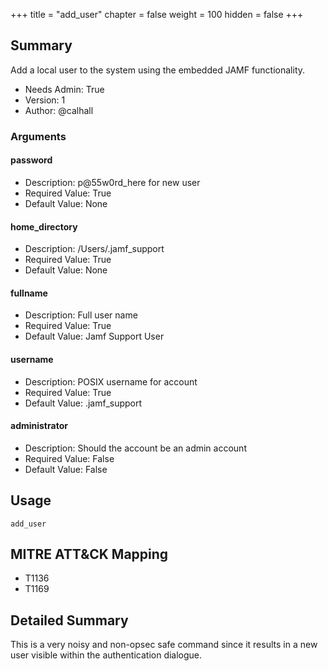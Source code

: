 +++
title = "add_user"
chapter = false
weight = 100
hidden = false
+++

## Summary

Add a local user to the system using the embedded JAMF functionality. 
- Needs Admin: True  
- Version: 1  
- Author: @calhall 


### Arguments

#### password

- Description: p@55w0rd_here for new user  
- Required Value: True  
- Default Value: None  

#### home_directory

- Description: /Users/.jamf_support  
- Required Value: True  
- Default Value: None  

#### fullname

- Description: Full user name  
- Required Value: True  
- Default Value: Jamf Support User  

#### username

- Description: POSIX username for account  
- Required Value: True  
- Default Value: .jamf_support  

#### administrator

- Description: Should the account be an admin account  
- Required Value: False  
- Default Value: False  

## Usage

```
add_user
```

## MITRE ATT&CK Mapping

- T1136  
- T1169  

## Detailed Summary

This is a very noisy and non-opsec safe command since it results in a new user visible within the authentication dialogue.